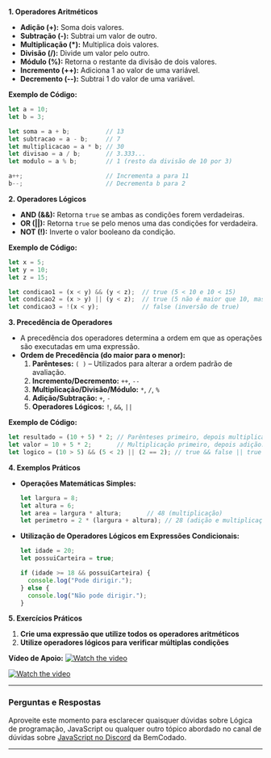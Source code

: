 **1. Operadores Aritméticos**
   - **Adição (+):** Soma dois valores.
   - **Subtração (-):** Subtrai um valor de outro.
   - **Multiplicação (*):** Multiplica dois valores.
   - **Divisão (/):** Divide um valor pelo outro.
   - **Módulo (%):** Retorna o restante da divisão de dois valores.
   - **Incremento (++):** Adiciona 1 ao valor de uma variável.
   - **Decremento (--):** Subtrai 1 do valor de uma variável.

   **Exemplo de Código:**
   ```javascript
   let a = 10;
   let b = 3;

   let soma = a + b;          // 13
   let subtracao = a - b;     // 7
   let multiplicacao = a * b; // 30
   let divisao = a / b;       // 3.333...
   let modulo = a % b;        // 1 (resto da divisão de 10 por 3)
   
   a++;                       // Incrementa a para 11
   b--;                       // Decrementa b para 2
   ```

**2. Operadores Lógicos**
   - **AND (&&):** Retorna `true` se ambas as condições forem verdadeiras.
   - **OR (||):** Retorna `true` se pelo menos uma das condições for verdadeira.
   - **NOT (!):** Inverte o valor booleano da condição.

   **Exemplo de Código:**
   ```javascript
   let x = 5;
   let y = 10;
   let z = 15;

   let condicao1 = (x < y) && (y < z);  // true (5 < 10 e 10 < 15)
   let condicao2 = (x > y) || (y < z);  // true (5 não é maior que 10, mas 10 é menor que 15)
   let condicao3 = !(x < y);            // false (inversão de true)
   ```

**3. Precedência de Operadores**
   - A precedência dos operadores determina a ordem em que as operações são executadas em uma expressão.
   - **Ordem de Precedência (do maior para o menor):**
     1. **Parênteses:** `( )` – Utilizados para alterar a ordem padrão de avaliação.
     2. **Incremento/Decremento:** `++`, `--`
     3. **Multiplicação/Divisão/Módulo:** `*`, `/`, `%`
     4. **Adição/Subtração:** `+`, `-`
     5. **Operadores Lógicos:** `!`, `&&`, `||`

   **Exemplo de Código:**
   ```javascript
   let resultado = (10 + 5) * 2; // Parênteses primeiro, depois multiplicação: 15 * 2 = 30
   let valor = 10 + 5 * 2;       // Multiplicação primeiro, depois adição: 10 + 10 = 20
   let logico = (10 > 5) && (5 < 2) || (2 == 2); // true && false || true -> false || true -> true
   ```

**4. Exemplos Práticos**
   - **Operações Matemáticas Simples:**
     ```javascript
     let largura = 8;
     let altura = 6;
     let area = largura * altura;       // 48 (multiplicação)
     let perimetro = 2 * (largura + altura); // 28 (adição e multiplicação)
     ```

   - **Utilização de Operadores Lógicos em Expressões Condicionais:**
     ```javascript
     let idade = 20;
     let possuiCarteira = true;

     if (idade >= 18 && possuiCarteira) {
       console.log("Pode dirigir.");
     } else {
       console.log("Não pode dirigir.");
     }
     ```

**5. Exercícios Práticos**
   1. **Crie uma expressão que utilize todos os operadores aritméticos**
   2. **Utilize operadores lógicos para verificar múltiplas condições**

**Vídeo de Apoio:**
[![Watch the video](https://i.ytimg.com/vi/hZG9ODUdxHo/hq720.jpg?sqp=-oaymwEcCNAFEJQDSFXyq4qpAw4IARUAAIhCGAFwAcABBg==&rs=AOn4CLDfYU_oe4-ApiYhsq9F_QcdOE7pQA)](https://youtu.be/hZG9ODUdxHo?si=Dv5LlrO6WlSnf6Et)

[![Watch the video](https://i.ytimg.com/vi/BP63NhITvao/hq720.jpg?sqp=-oaymwEcCNAFEJQDSFXyq4qpAw4IARUAAIhCGAFwAcABBg==&rs=AOn4CLAeiIYiIA0Xx2vrYpLhzkp2vDw-Tw)](https://www.youtube.com/watch?v=BP63NhITvao)

---

### Perguntas e Respostas

Aproveite este momento para esclarecer quaisquer dúvidas sobre Lógica de programação, JavaScript ou qualquer outro tópico abordado no canal de dúvidas sobre [JavaScript no Discord](https://discord.com/channels/1224468395462754345/1224468875840851968) da BemCodado.

---
